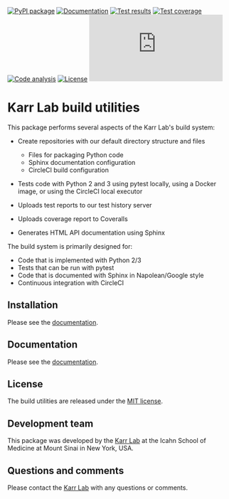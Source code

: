 [![PyPI package](https://img.shields.io/pypi/v/karr_lab_build_utils.svg)](https://pypi.python.org/pypi/karr_lab_build_utils)
[![Documentation](https://readthedocs.org/projects/karr-lab-build-utils/badge/?version=latest)](https://docs.karrlab.org/karr_lab_build_utils)
[![Test results](https://circleci.com/gh/KarrLab/karr_lab_build_utils.svg?style=shield)](https://circleci.com/gh/KarrLab/karr_lab_build_utils)
[![Test coverage](https://coveralls.io/repos/github/KarrLab/karr_lab_build_utils/badge.svg)](https://coveralls.io/github/KarrLab/karr_lab_build_utils)
[![Code analysis](https://api.codeclimate.com/v1/badges/423e5ef078681ee55979/maintainability)](https://codeclimate.com/github/KarrLab/karr_lab_build_utils)
[![License](https://img.shields.io/github/license/KarrLab/karr_lab_build_utils.svg)](LICENSE)
![Analytics](https://ga-beacon.appspot.com/UA-86759801-1/karr_lab_build_utils/README.md?pixel)

# Karr Lab build utilities

This package performs several aspects of the Karr Lab's build system:

* Create repositories with our default directory structure and files

  * Files for packaging Python code
  * Sphinx documentation configuration
  * CircleCI build configuration

* Tests code with Python 2 and 3 using pytest locally, using a Docker image, or using the CircleCI local executor
* Uploads test reports to our test history server
* Uploads coverage report to Coveralls
* Generates HTML API documentation using Sphinx

The build system is primarily designed for:

* Code that is implemented with Python 2/3
* Tests that can be run with pytest
* Code that is documented with Sphinx in Napolean/Google style
* Continuous integration with CircleCI

## Installation
Please see the [documentation](https://docs.karrlab.org/karr_lab_build_utils).

## Documentation
Please see the [documentation](https://docs.karrlab.org/karr_lab_build_utils).

## License
The build utilities are released under the [MIT license](LICENSE).

## Development team
This package was developed by the [Karr Lab](https://www.karrlab.org) at the Icahn School of Medicine at Mount Sinai in New York, USA.

## Questions and comments
Please contact the [Karr Lab](mailto:info@karrlab.org) with any questions or comments.
